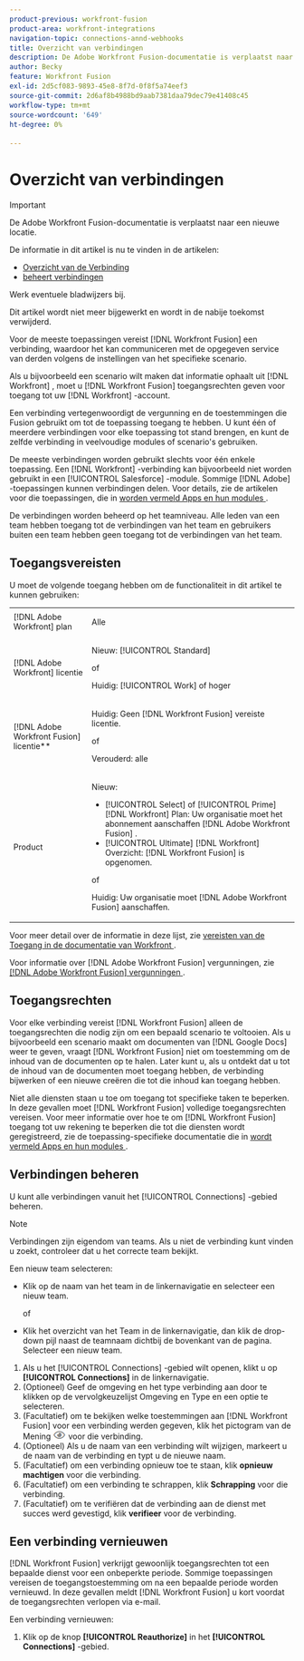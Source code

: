 ```yaml
---
product-previous: workfront-fusion
product-area: workfront-integrations
navigation-topic: connections-annd-webhooks
title: Overzicht van verbindingen
description: De Adobe Workfront Fusion-documentatie is verplaatst naar een nieuwe locatie. Dit artikel is vervangen, maar bevat een koppeling naar het nieuwe artikel dat deze functionaliteit behandelt.
author: Becky
feature: Workfront Fusion
exl-id: 2d5cf083-9893-45e8-8f7d-0f8f5a74eef3
source-git-commit: 2d6af8b4988bd9aab7381daa79dec79e41408c45
workflow-type: tm+mt
source-wordcount: '649'
ht-degree: 0%

---
```


# Overzicht van verbindingen

>[!IMPORTANT]
>
>De Adobe Workfront Fusion-documentatie is verplaatst naar een nieuwe locatie.
>
>De informatie in dit artikel is nu te vinden in de artikelen:
>
>* [ Overzicht van de Verbinding ](https://experienceleague.adobe.com/docs/workfront-fusion/using/get-started-with-fusion/understand-workfront-fusion/connection-overview.html)
>* [ beheert verbindingen ](https://experienceleague.adobe.com/docs/workfront-fusion/using/create-scenarios/connect-to-applications/manage-connections.html)
>
>Werk eventuele bladwijzers bij.
>
>Dit artikel wordt niet meer bijgewerkt en wordt in de nabije toekomst verwijderd.

<!-- Audited: 3/2024-->

Voor de meeste toepassingen vereist [!DNL Workfront Fusion] een verbinding, waardoor het kan communiceren met de opgegeven service van derden volgens de instellingen van het specifieke scenario.

Als u bijvoorbeeld een scenario wilt maken dat informatie ophaalt uit [!DNL Workfront] , moet u [!DNL Workfront Fusion] toegangsrechten geven voor toegang tot uw [!DNL Workfront] -account.

Een verbinding vertegenwoordigt de vergunning en de toestemmingen die Fusion gebruikt om tot de toepassing toegang te hebben. U kunt één of meerdere verbindingen voor elke toepassing tot stand brengen, en kunt de zelfde verbinding in veelvoudige modules of scenario&#39;s gebruiken.

De meeste verbindingen worden gebruikt slechts voor één enkele toepassing. Een [!DNL Workfront] -verbinding kan bijvoorbeeld niet worden gebruikt in een [!UICONTROL Salesforce] -module. Sommige [!DNL Adobe] -toepassingen kunnen verbindingen delen. Voor details, zie de artikelen voor die toepassingen, die in [ worden vermeld Apps en hun modules ](/help/quicksilver/workfront-fusion/apps-and-their-modules/apps-and-their-modules.md).

De verbindingen worden beheerd op het teamniveau. Alle leden van een team hebben toegang tot de verbindingen van het team en gebruikers buiten een team hebben geen toegang tot de verbindingen van het team.

## Toegangsvereisten

U moet de volgende toegang hebben om de functionaliteit in dit artikel te kunnen gebruiken:

<table style="table-layout:auto">
 <col> 
 <col> 
 <tbody> 
  <tr> 
   <td role="rowheader">[!DNL Adobe Workfront] plan</td> 
   <td> <p>Alle</p> </td> 
  </tr> 
  <tr data-mc-conditions=""> 
   <td role="rowheader">[!DNL Adobe Workfront] licentie</td> 
   <td> <p>Nieuw: [!UICONTROL Standard]</p><p>of</p><p>Huidig: [!UICONTROL Work] of hoger</p> </td> 
  </tr> 
  <tr> 
   <td role="rowheader">[!DNL Adobe Workfront Fusion] licentie**</td> 
   <td>
   <p>Huidig: Geen [!DNL Workfront Fusion] vereiste licentie.</p>
   <p>of</p>
   <p>Verouderd: alle </p>
   </td> 
  </tr> 
  <tr> 
   <td role="rowheader">Product</td> 
   <td>
   <p>Nieuw:</p> <ul><li>[!UICONTROL Select] of [!UICONTROL Prime] [!DNL Workfront] Plan: Uw organisatie moet het abonnement aanschaffen [!DNL Adobe Workfront Fusion] .</li><li>[!UICONTROL Ultimate] [!DNL Workfront] Overzicht: [!DNL Workfront Fusion] is opgenomen.</li></ul>
   <p>of</p>
   <p>Huidig: Uw organisatie moet [!DNL Adobe Workfront Fusion] aanschaffen.</p>
   </td> 
  </tr>
 </tbody> 
</table>

Voor meer detail over de informatie in deze lijst, zie [ vereisten van de Toegang in de documentatie van Workfront ](/help/quicksilver/administration-and-setup/add-users/access-levels-and-object-permissions/access-level-requirements-in-documentation.md).

Voor informatie over [!DNL Adobe Workfront Fusion] vergunningen, zie [[!DNL Adobe Workfront Fusion]  vergunningen ](../../workfront-fusion/get-started/license-automation-vs-integration.md).

## Toegangsrechten

Voor elke verbinding vereist [!DNL Workfront Fusion] alleen de toegangsrechten die nodig zijn om een bepaald scenario te voltooien. Als u bijvoorbeeld een scenario maakt om documenten van [!DNL Google Docs] weer te geven, vraagt [!DNL Workfront Fusion] niet om toestemming om de inhoud van de documenten op te halen. Later kunt u, als u ontdekt dat u tot de inhoud van de documenten moet toegang hebben, de verbinding bijwerken of een nieuwe creëren die tot die inhoud kan toegang hebben.

Niet alle diensten staan u toe om toegang tot specifieke taken te beperken. In deze gevallen moet [!DNL Workfront Fusion] volledige toegangsrechten vereisen. Voor meer informatie over hoe te om [!DNL Workfront Fusion] toegang tot uw rekening te beperken die tot die diensten wordt geregistreerd, zie de toepassing-specifieke documentatie die in [ wordt vermeld Apps en hun modules ](/help/quicksilver/workfront-fusion/apps-and-their-modules/apps-and-their-modules.md).

## Verbindingen beheren

U kunt alle verbindingen vanuit het [!UICONTROL Connections] -gebied beheren.

>[!NOTE]
>
>Verbindingen zijn eigendom van teams. Als u niet de verbinding kunt vinden u zoekt, controleer dat u het correcte team bekijkt.
>
>Een nieuw team selecteren:
>
>* Klik op de naam van het team in de linkernavigatie en selecteer een nieuw team.
>
>    of
>
>* Klik het overzicht van het Team in de linkernavigatie, dan klik de drop-down pijl naast de teamnaam dichtbij de bovenkant van de pagina. Selecteer een nieuw team.

1. Als u het [!UICONTROL Connections] -gebied wilt openen, klikt u op <b>[!UICONTROL Connections]</b> in de linkernavigatie.
1. (Optioneel) Geef de omgeving en het type verbinding aan door te klikken op de vervolgkeuzelijst Omgeving en Type en een optie te selecteren.
1. (Facultatief) om te bekijken welke toestemmingen aan [!DNL Workfront Fusion] voor een verbinding werden gegeven, klik het pictogram van de Mening ![ de verbindingstoestemmingen van de Mening ](assets/view-connection-permissions.png) voor die verbinding.
1. (Optioneel) Als u de naam van een verbinding wilt wijzigen, markeert u de naam van de verbinding en typt u de nieuwe naam.
1. (Facultatief) om een verbinding opnieuw toe te staan, klik **opnieuw machtigen** voor die verbinding.
1. (Facultatief) om een verbinding te schrappen, klik **Schrapping** voor die verbinding.
1. (Facultatief) om te verifiëren dat de verbinding aan de dienst met succes werd gevestigd, klik **verifieer** voor de verbinding.



## Een verbinding vernieuwen

[!DNL Workfront Fusion] verkrijgt gewoonlijk toegangsrechten tot een bepaalde dienst voor een onbeperkte periode. Sommige toepassingen vereisen de toegangstoestemming om na een bepaalde periode worden vernieuwd. In deze gevallen meldt [!DNL Workfront Fusion] u kort voordat de toegangsrechten verlopen via e-mail.

Een verbinding vernieuwen:

1. Klik op de knop **[!UICONTROL Reauthorize]** in het **[!UICONTROL Connections]** -gebied.

